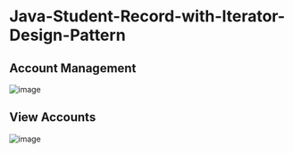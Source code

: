 # Java-Student-Record-with-Iterator-Design-Pattern
## Account Management
![image](https://user-images.githubusercontent.com/85553852/155326390-52389507-4311-42a2-818e-fafbd6f3dba1.png)
## View Accounts
![image](https://user-images.githubusercontent.com/85553852/155326586-e72fc1b0-e336-4040-aa99-da12d8db8ca2.png)
